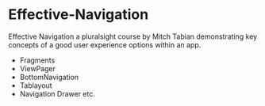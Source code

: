 # Effective-Navigation
Effective Navigation a pluralsight course by Mitch Tabian demonstrating key concepts of a good user experience options within an app.
- Fragments
- ViewPager
- BottomNavigation
- Tablayout
- Navigation Drawer etc.
